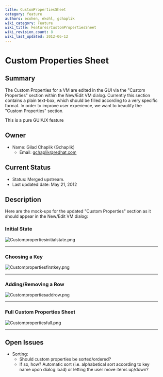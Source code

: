 ```yaml
---
title: CustomPropertiesSheet
category: feature
authors: ecohen, ekohl, gchaplik
wiki_category: Feature
wiki_title: Features/CustomPropertiesSheet
wiki_revision_count: 8
wiki_last_updated: 2012-06-12
---
```


# Custom Properties Sheet

## Summary

The Custom Properties for a VM are edited in the GUI via the "Custom Properties" section within the New/Edit VM dialog. Currently this section contains a plain text-box, which should be filled according to a very specific format. In order to improve user experience, we want to beautify the "Custom Properties" section.

This is a pure GUI/UX feature

## Owner

*   Name: Gilad Chaplik (Gchaplik)
    -   Email: <gchaplik@redhat.com>

## Current Status

*   Status: Merged upstream.
*   Last updated date: May 21, 2012

## Description

Here are the mock-ups for the updated "Custom Properties" section as it should appear in the New/Edit VM dialog:

### Initial State

![](Custompropertiesinitialstate.png "Custompropertiesinitialstate.png")

------------------------------------------------------------------------

### Choosing a Key

![](Custompropertiesfirstkey.png "Custompropertiesfirstkey.png")

------------------------------------------------------------------------

### Adding/Removing a Row

![](Custompropertiesaddrow.png "Custompropertiesaddrow.png")

------------------------------------------------------------------------

### Full Custom Properties Sheet

![](Custompropertiesfull.png "Custompropertiesfull.png")

------------------------------------------------------------------------

## Open Issues

*   Sorting:
    -   Should custom properties be sorted/ordered?
    -   If so, how? Automatic sort (i.e. alphabetical sort according to key name upon dialog load) or letting the user move items up/down?

